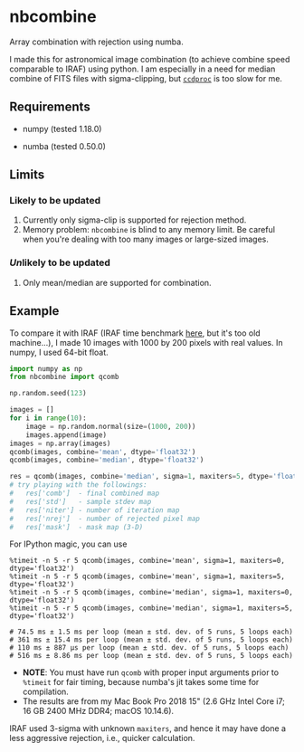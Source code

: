 # nbcombine
Array combination with rejection using numba.



I made this for astronomical image combination (to achieve combine speed comparable to IRAF) using python. I am especially in a need for median combine of FITS files with sigma-clipping, but [``ccdproc``](https://github.com/astropy/ccdproc) is too slow for me.



## Requirements

* numpy (tested 1.18.0)

* numba (tested 0.50.0)



## Limits

### Likely to be updated

1. Currently only sigma-clip is supported for rejection method.
2. Memory problem: ``nbcombine`` is blind to any memory limit. Be careful when you're dealing with too many images or large-sized images.



### *Un*likely to be updated

1. Only mean/median are supported for combination.



## Example

To compare it with IRAF (IRAF time benchmark [here](https://astro.uni-bonn.de/~sysstw/lfa_html/iraf/images.imcombine.html#reject), but it's too old machine...), I made 10 images with 1000 by 200 pixels with real values. In numpy, I used 64-bit float.

```python
import numpy as np
from nbcombine import qcomb

np.random.seed(123)

images = []
for i in range(10):
    image = np.random.normal(size=(1000, 200))
    images.append(image)
images = np.array(images)
qcomb(images, combine='mean', dtype='float32')
qcomb(images, combine='median', dtype='float32')

res = qcomb(images, combine='median', sigma=1, maxiters=5, dtype='float32', full=True)
# try playing with the followings: 
#   res['comb']  - final combined map
#   res['std']   - sample stdev map
#   res['niter'] - number of iteration map
#   res['nrej']  - number of rejected pixel map
#   res['mask']  - mask map (3-D)
```

For IPython magic, you can use

```
%timeit -n 5 -r 5 qcomb(images, combine='mean', sigma=1, maxiters=0, dtype='float32')
%timeit -n 5 -r 5 qcomb(images, combine='mean', sigma=1, maxiters=5, dtype='float32')
%timeit -n 5 -r 5 qcomb(images, combine='median', sigma=1, maxiters=0, dtype='float32')
%timeit -n 5 -r 5 qcomb(images, combine='median', sigma=1, maxiters=5, dtype='float32')

# 74.5 ms ± 1.5 ms per loop (mean ± std. dev. of 5 runs, 5 loops each)
# 361 ms ± 15.4 ms per loop (mean ± std. dev. of 5 runs, 5 loops each)
# 110 ms ± 887 µs per loop (mean ± std. dev. of 5 runs, 5 loops each)
# 516 ms ± 8.86 ms per loop (mean ± std. dev. of 5 runs, 5 loops each)
```

* **NOTE**: You must have run ``qcomb`` with proper input arguments prior to ``%timeit`` for fair timing, because numba's jit takes some time for compilation.
* The results are from my Mac Book Pro 2018 15" (2.6 GHz Intel Core i7; 16 GB 2400 MHz DDR4; macOS 10.14.6).

IRAF used 3-sigma with unknown ``maxiters``, and hence it may have done a less aggressive rejection, i.e., quicker calculation. 